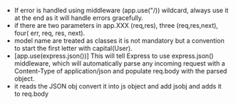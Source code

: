  - If error is handled using middleware (app.use("/)) wildcard, always use it at the end as it will handle errors gracefully.
 - if there are two parameters in app.XXX (req,res), three (req,res,next), four( err, req, res, next).
 - model name are treated as classes it is not mandatory but a convention to start the first letter with capital(User).
 - [app.use(express.json())] This will tell Express to use express.json() middleware, which will automatically parse any incoming request with a Content-Type of application/json and populate req.body with the parsed object.
 - it reads the JSON obj convert it into js object and add jsobj and adds it to req.body
 